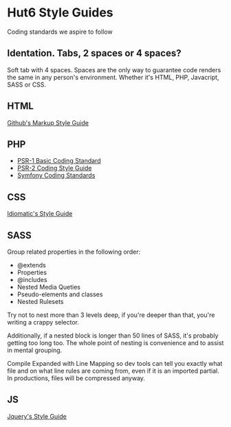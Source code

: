 # Hut6 Style Guides 

Coding standards we aspire to follow 

## Identation. Tabs, 2 spaces or 4 spaces?

Soft tab with 4 spaces. Spaces are the only way to guarantee code renders the same in any person's environment. Whether it's HTML, PHP, Javacript, SASS or CSS. 

## HTML

[Github's Markup Style Guide](https://github.com/styleguide/templates)

## PHP 

- [PSR-1 Basic Coding Standard](http://www.php-fig.org/psr/psr-1/)
- [PSR-2 Coding Style Guide](http://www.php-fig.org/psr/psr-2/)
- [Symfony Coding Standards](https://github.com/symfony/symfony-docs/blob/master/contributing/code/standards.rst)

## CSS

[Idiomatic's Style Guide](https://github.com/necolas/idiomatic-css)

## SASS 

Group related properties in the following order:

- @extends
- Properties
- @includes
- Nested Media Queties
- Pseudo-elements and classes
- Nested Rulesets

Try not to nest more than 3 levels deep, if you're deeper than that, you're writing a crappy selector.

Additionally, if a nested block is longer than 50 lines of SASS, it's probably getting too long too. The whole point of nesting is convenience and to assist in mental grouping.

Compile Expanded with Line Mapping so dev tools can tell you exactly what file and on what line rules are coming from, even if it is an imported partial. In productions, files will be compressed anyway. 

## JS

[Jquery's Style Guide](http://contribute.jquery.org/style-guide/js/)